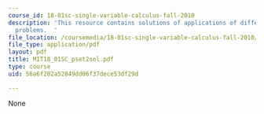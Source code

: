 ```yaml
---
course_id: 18-01sc-single-variable-calculus-fall-2010
description: 'This resource contains solutions of applications of differentiation
  problems.  '
file_location: /coursemedia/18-01sc-single-variable-calculus-fall-2010/56a6f202a52849dd06f37dece53df29d_MIT18_01SC_pset2sol.pdf
file_type: application/pdf
layout: pdf
title: MIT18_01SC_pset2sol.pdf
type: course
uid: 56a6f202a52849dd06f37dece53df29d

---
```

None